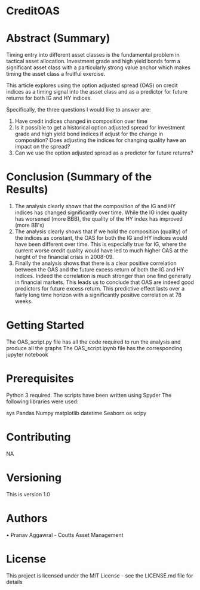 # CreditOAS

# Abstract (Summary)
Timing entry into different asset classes is the fundamental problem in tactical asset allocation. Investment grade and high yield bonds form a significant asset class with a particularly strong value anchor which makes timing the asset class a fruitful exercise. 

This article explores using the option adjusted spread (OAS) on credit indices as a timing signal into the asset class and as a predictor for future returns for both IG and HY indices.

Specifically, the three questions I would like to answer are:

1. Have credit indices changed in composition over time
2. Is it possible to get a historical option adjusted spread for investment grade and high yield bond indices if adjust for the change in composition? Does adjusting the indices for changing quality have an impact on the spread?
3. Can we use the option adjusted spread as a predictor for future returns?

# Conclusion (Summary of the Results)

1. The analysis clearly shows that the composition of the IG and HY indices has changed significantly over time. While the IG index quality has worsened (more BBB), the quality of the HY index has improved (more BB's)
2. The analysis clearly shows that if we hold the composition (quality) of the indices as constant, the OAS for both the IG and HY indices would have been different over time. This is especially true for IG, where the current worse credit quality would have led to much higher OAS at the height of the financial crisis in 2008-09.  
3. Finally the analysis shows that there is a clear positive correlation between the OAS and the future excess return of both the IG and HY indices. Indeed the correlation is much stronger than one find generally in financial markets. This leads us to conclude that OAS are indeed good predictors for future excess return. This predictive effect lasts over a fairly long time horizon with a significantly positive correlation at 78 weeks. 

# Getting Started
The OAS_script.py file has all the code required to run the analysis and produce all the graphs 
The OAS_script.ipynb file has the corresponding jupyter notebook

# Prerequisites
Python 3 required. The scripts have been written using Spyder 
The following libraries were used:

sys
Pandas
Numpy 
matplotlib
datetime 
Seaborn 
os
scipy

# Contributing
NA

# Versioning
This is version 1.0

# Authors
•	Pranav Aggawral - Coutts Asset Management

# License
This project is licensed under the MIT License - see the LICENSE.md file for details
